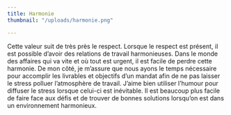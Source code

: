 ```yaml
---
title: Harmonie
thumbnail: "/uploads/harmonie.png"

---
```

Cette valeur suit de très près le respect. Lorsque le respect est présent, il est possible d’avoir des relations de travail harmonieuses. Dans le monde des affaires qui va vite et où tout est urgent, il est facile de perdre cette harmonie. De mon côté, je m’assure que nous ayons le temps nécessaire pour accomplir les livrables et objectifs d’un mandat afin de ne pas laisser le stress polluer l’atmosphère de travail. J’aime bien utiliser l’humour pour diffuser le stress lorsque celui-ci est inévitable. Il est beaucoup plus facile de faire face aux défis et de trouver de bonnes solutions lorsqu’on est dans un environnement harmonieux.